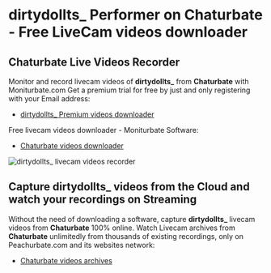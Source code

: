 # dirtydollts_ Performer on Chaturbate - Free LiveCam videos downloader

## Chaturbate Live Videos Recorder

Monitor and record livecam videos of **dirtydollts_** from **Chaturbate** with Moniturbate.com
Get a premium trial for free by just and only registering with your Email address:
* [dirtydollts_ Premium videos downloader](https://moniturbate.com/request-demo-licence-key.html)

Free livecam videos downloader - Moniturbate Software:
* [Chaturbate videos downloader](https://moniturbate.com/moniturbate-download-software.html)

![dirtydollts_ livecam videos recorder](https://peachurnet.com/templates/moniturbate-software.png)


## Capture dirtydollts_ videos from the Cloud and watch your recordings on Streaming

Without the need of downloading a software, capture **dirtydollts_** livecam videos from **Chaturbate** 100% online.
Watch Livecam archives from **Chaturbate** unlimitedly from thousands of existing recordings, only on Peachurbate.com and its websites network:
* [Chaturbate videos archives](https://peachurnet.com/)
